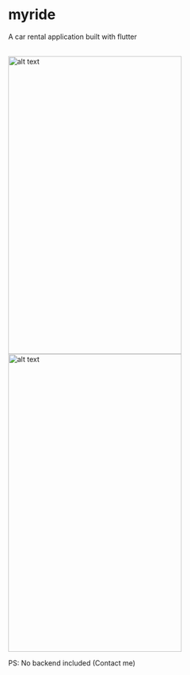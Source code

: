 # myride

<p>A car rental application built with flutter</p>
<br>
<img src="https://user-images.githubusercontent.com/41088100/141785683-43cccb5e-a272-4f3c-955a-cb888190a768.png" alt="alt text" width="350" height="600">
<img src="https://user-images.githubusercontent.com/41088100/141785699-b0b86d52-bd54-41aa-8b92-9ddf69c71e9b.png" alt="alt text" width="350" height="600">

<!-- ![Simulator Screen Shot - iPhone 13 - 2021-11-15 at 15 56 59](https://user-images.githubusercontent.com/41088100/141785683-43cccb5e-a272-4f3c-955a-cb888190a768.png  )
![Simulator Screen Shot - iPhone 13 - 2021-11-15 at 15 57 05](https://user-images.githubusercontent.com/41088100/141785699-b0b86d52-bd54-41aa-8b92-9ddf69c71e9b.png )
 -->


PS: No backend included (Contact me)
